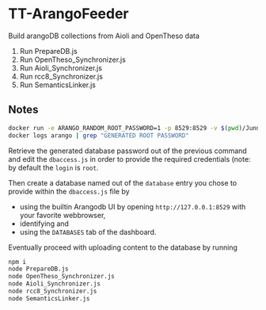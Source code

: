 # TT-ArangoFeeder
Build arangoDB collections from Aioli and OpenTheso data

1) Run PrepareDB.js
2) Run OpenTheso_Synchronizer.js
3) Run Aioli_Synchronizer.js
4) Run rcc8_Synchronizer.js
5) Run SemanticsLinker.js

## Notes

```bash
docker run -e ARANGO_RANDOM_ROOT_PASSWORD=1 -p 8529:8529 -v $(pwd)/Junnk:/var/lib/arangodb3 -d --name arango arangodb/arangodb
docker logs arango | grep "GENERATED ROOT PASSWORD"
```

Retrieve the generated database password out of the previous command and
edit the `dbaccess.js` in order to provide the required credentials
(note: by default the `login` is `root`.

Then create a database named out of the `database` entry you chose to provide
within the `dbaccess.js` file by 
* using the builtin Arangodb UI by opening `http://127.0.0.1:8529` with your
  favorite webbrowser,
* identifying and 
* using the `DATABASES` tab of the dashboard.

Eventually proceed with uploading content to the database by running

```bash
npm i
node PrepareDB.js
node OpenTheso_Synchronizer.js
node Aioli_Synchronizer.js
node rcc8_Synchronizer.js
node SemanticsLinker.js
```
